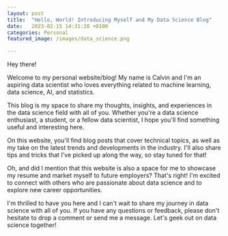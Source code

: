 ```yaml
---
layout: post
title:  "Hello, World! Introducing Myself and My Data Science Blog"
date:   2023-02-15 14:31:20 +0100
categories: Personal
featured_image: /images/data_science.png

---
```

Hey there! 

Welcome to my personal website/blog! My name is Calvin and I'm an aspiring data scientist who loves everything related to machine learning, data science, AI, and statistics.

This blog is my space to share my thoughts, insights, and experiences in the data science field with all of you. Whether you're a data science enthusiast, a student, or a fellow data scientist, I hope you'll find something useful and interesting here.

On this website, you'll find blog posts that cover technical topics, as well as my take on the latest trends and developments in the industry. I'll also share tips and tricks that I've picked up along the way, so stay tuned for that!

Oh, and did I mention that this website is also a space for me to showcase my resume and market myself to future employers? That's right! I'm excited to connect with others who are passionate about data science and to explore new career opportunities.

I'm thrilled to have you here and I can't wait to share my journey in data science with all of you. If you have any questions or feedback, please don't hesitate to drop a comment or send me a message. Let's geek out on data science together!

  